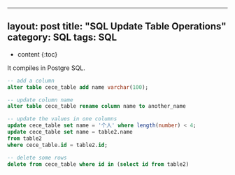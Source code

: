  ---
layout:     post
title:      "SQL Update Table Operations"
category:   SQL 
tags:       SQL
---
* content
{:toc}

It compiles in Postgre SQL.

```sql
-- add a column
alter table cece_table add name varchar(100);

-- update column name
alter table cece_table rename column name to another_name

-- update the values in one columns
update cece_table set name = '个人' where length(number) < 4;
update cece_table set name = table2.name 
from table2
where cece_table.id = table2.id;

-- delete some rows
delete from cece_table where id in (select id from table2)
```
